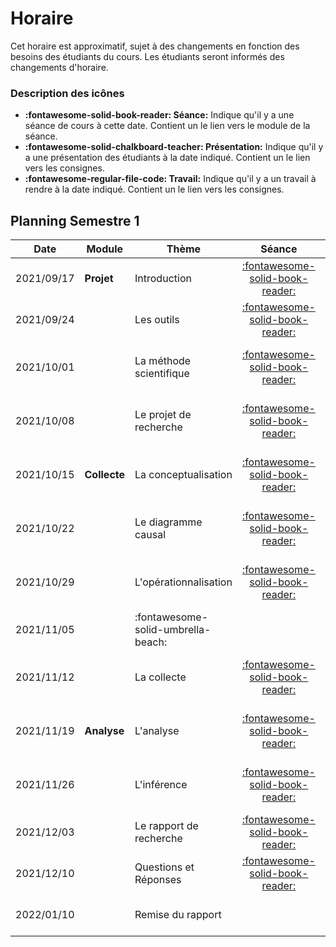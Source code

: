 # Horaire

Cet horaire est approximatif, sujet à des changements en fonction des besoins des étudiants du cours. Les étudiants seront informés des changements d'horaire.

### Description des icônes
- **:fontawesome-solid-book-reader: Séance:** Indique qu'il y a une séance de cours à cette date. Contient un le lien vers le module de la séance.
- **:fontawesome-solid-chalkboard-teacher: Présentation:** Indique qu'il y a une présentation des étudiants à la date indiqué. Contient un le lien vers les consignes.
- **:fontawesome-regular-file-code: Travail:** Indique qu'il y a un travail à rendre à la date indiqué. Contient un le lien vers les consignes.


## Planning Semestre 1

| Date       | Module       | Thème                              | Séance                                                   | Présentation                                                                                   | Travail                                                                                               |
| -          | -            | -                                  | :-:                                                      | :-:                                                                                            | :-:                                                                                                   |
| 2021/09/17 | **Projet**   | Introduction                       | [:fontawesome-solid-book-reader:](/modules/introduction) |                                                                                                |                                                                                                       |
| 2021/09/24 |              | Les outils                         | [:fontawesome-solid-book-reader:](/modules/introduction) |                                                                                                |                                                                                                       |
| 2021/10/01 |              | La méthode scientifique            | [:fontawesome-solid-book-reader:](/modules/science)      | [:fontawesome-solid-chalkboard-teacher: - **G1**](/activities/participation/#presentations-15) |                                                                                                       |
| 2021/10/08 |              | Le projet de recherche             | [:fontawesome-solid-book-reader:](/modules/science)      | [:fontawesome-solid-chalkboard-teacher: - **G2**](/activities/participation/#presentations-15) |                                                                                                       |
| 2021/10/15 | **Collecte** | La conceptualisation               | [:fontawesome-solid-book-reader:](/modules/causality)    | [:fontawesome-solid-chalkboard-teacher: - **G3**](/activities/participation/#presentations-15) | [**:fontawesome-regular-file-code: TP1**](/activities/assignments-winter/#tp1-le-projet-de-recherche) |
| 2021/10/22 |              | Le diagramme causal                | [:fontawesome-solid-book-reader:](/modules/causality)    | [:fontawesome-solid-chalkboard-teacher: - **G4**](/activities/participation/#presentations-15) |                                                                                                       |
| 2021/10/29 |              | L'opérationnalisation              | [:fontawesome-solid-book-reader:](/modules/sampling)     | [:fontawesome-solid-chalkboard-teacher: - **G1**](/activities/participation/#presentations-15) |                                                                                                       |
| 2021/11/05 |              | :fontawesome-solid-umbrella-beach: |                                                          |                                                                                                |                                                                                                       |
| 2021/11/12 |              | La collecte                        | [:fontawesome-solid-book-reader:](/modules/sampling)     | [:fontawesome-solid-chalkboard-teacher: - **G2**](/activities/participation/#presentations-15) |                                                                                                       |
| 2021/11/19 | **Analyse**  | L'analyse                          | [:fontawesome-solid-book-reader:](/modules/measurement)  | [:fontawesome-solid-chalkboard-teacher: - **G3**](/activities/participation/#presentations-15) | [**:fontawesome-regular-file-code: TP2**](/activities/assignments-winter/#tp2-le-rapport-de-collecte) |
| 2021/11/26 |              | L'inférence                        | [:fontawesome-solid-book-reader:](/modules/measurement)  | [:fontawesome-solid-chalkboard-teacher: - **G4**](/activities/participation/#presentations-15) |                                                                                                       |
| 2021/12/03 |              | Le rapport de recherche            | [:fontawesome-solid-book-reader:](/modules/replication)  |                                                                                                |                                                                                                       |
| 2021/12/10 |              | Questions et Réponses              | [:fontawesome-solid-book-reader:](/modules/replication)  |                                                                                                |                                                                                                       |
| 2022/01/10 |              | Remise du rapport                  |                                                          |                                                                                                | [**:fontawesome-regular-file-code: Rapport**](/activities/report-winter)                              |

